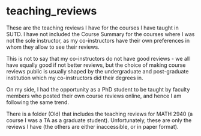 # teaching_reviews

These are the teaching reviews I have for the courses I have taught in SUTD. I have not included the Course Summary for the courses where I was not the sole instructor, as my co-instructors have their own preferences in whom they allow to see their reviews. 

This is not to say that my co-instructors do not have good reviews - we all have equally good if not better reviews, but the choice of making course reviews public is usually shaped by the undergraduate and post-graduate institution which my co-instructors did their degrees in. 

On my side, I had the opportunity as a PhD student to be taught by faculty members who posted their own course reviews online, and hence I am following the same trend. 

There is a folder (Old) that includes the teaching reviews for MATH 2940 (a course I was a TA as a graduate student). Unfortunately, these are only the reviews I have (the others are either inaccessible, or in paper format).
